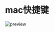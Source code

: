 # mac快捷键

![preview](https://pic4.zhimg.com/c0aac5dd3da4676884d58eb41f5eea59_r.jpg?source=1940ef5c)

